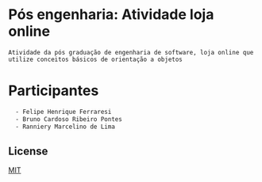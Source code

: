 # Pós engenharia: Atividade loja online
```Atividade da pós graduação de engenharia de software, loja online que utilize conceitos básicos de orientação a objetos```
 
# Participantes

```bash
  - Felipe Henrique Ferraresi
  - Bruno Cardoso Ribeiro Pontes
  - Ranniery Marcelino de Lima
```

## License
[MIT](https://choosealicense.com/licenses/mit/)
